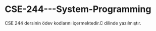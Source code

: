 # CSE-244---System-Programming


CSE 244 dersinin ödev kodlarını içermektedir.C dilinde yazılmıştır.
